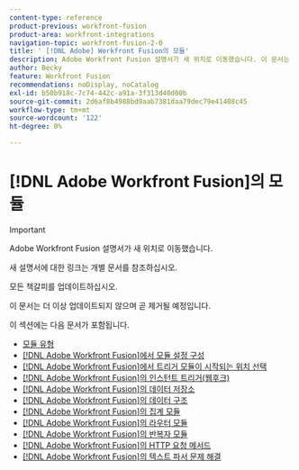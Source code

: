 ```yaml
---
content-type: reference
product-previous: workfront-fusion
product-area: workfront-integrations
navigation-topic: workfront-fusion-2-0
title: ' [!DNL Adobe] Workfront Fusion의 모듈'
description: Adobe Workfront Fusion 설명서가 새 위치로 이동했습니다. 이 문서는 더 이상 사용되지 않지만, 이 기능을 다루는 새 문서에 대한 링크를 포함합니다.
author: Becky
feature: Workfront Fusion
recommendations: noDisplay, noCatalog
exl-id: b50b918c-7c74-442c-a91a-3f313d40d00b
source-git-commit: 2d6af8b4988bd9aab7381daa79dec79e41408c45
workflow-type: tm+mt
source-wordcount: '122'
ht-degree: 0%

---
```


# [!DNL Adobe Workfront Fusion]의 모듈

>[!IMPORTANT]
>
>Adobe Workfront Fusion 설명서가 새 위치로 이동했습니다.
>
>새 설명서에 대한 링크는 개별 문서를 참조하십시오.
>
>모든 책갈피를 업데이트하십시오.
>
>이 문서는 더 이상 업데이트되지 않으며 곧 제거될 예정입니다.

이 섹션에는 다음 문서가 포함됩니다.

* [모듈 유형](../../workfront-fusion/modules/module-types.md)
* [ [!DNL Adobe Workfront Fusion]에서 모듈 설정 구성](../../workfront-fusion/modules/configure-a-modules-settings.md)
* [ [!DNL Adobe Workfront Fusion]에서 트리거 모듈이 시작되는 위치 선택](../../workfront-fusion/modules/choose-where-trigger-module-starts.md)
* [ [!DNL Adobe Workfront Fusion]의 인스턴트 트리거(웹후크)](/help/quicksilver/workfront-fusion/webhooks/instant-triggers-webhooks.md)
* [ [!DNL Adobe Workfront Fusion]의 데이터 저장소](../../workfront-fusion/modules/data-stores.md)
* [ [!DNL Adobe Workfront Fusion]의 데이터 구조](../../workfront-fusion/modules/data-structures.md)
* [ [!DNL Adobe Workfront Fusion]의 집계 모듈](../../workfront-fusion/modules/aggregator-module.md)
* [ [!DNL Adobe Workfront Fusion]의 라우터 모듈](../../workfront-fusion/modules/router-module.md)
* [ [!DNL Adobe Workfront Fusion]의 반복자 모듈](../../workfront-fusion/modules/iterator-module.md)
* [ [!DNL Adobe Workfront Fusion]의 HTTP 요청 메서드](../../workfront-fusion/modules/http-request-methods.md)
* [ [!DNL Adobe Workfront Fusion]의 텍스트 파서 문제 해결](../../workfront-fusion/modules/text-parser-troubleshooting.md)
